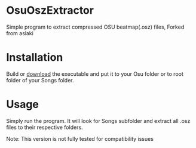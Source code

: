 # OsuOszExtractor
Simple program to extract compressed OSU beatmap(.osz) files, Forked from aslaki

# Installation
Build or [download](https://github.com/ExStefenGR/OsuOszExtractor/releases/download/v2.0/OsuOszExtractorv2.0.exe) the executable and put it to your Osu folder or to root folder of your Songs folder.

# Usage
Simply run the program. It will look for Songs subfolder and extract all .osz files to their respective folders.

Note: This version is not fully tested for compatibility issues

